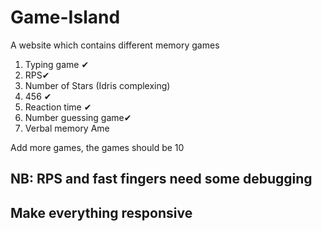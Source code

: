 # Game-Island 
A website which contains different  memory games
1. Typing game ✔
2. RPS✔
3. Number of Stars (Idris complexing)
4. 456 ✔
6. Reaction time ✔
7. Number guessing game✔
8. Verbal memory
Ame
<p>Add more games, the games should be 10</p>
<h2>NB: RPS and fast fingers need some debugging<h2>
 <p>Make everything responsive</p>
